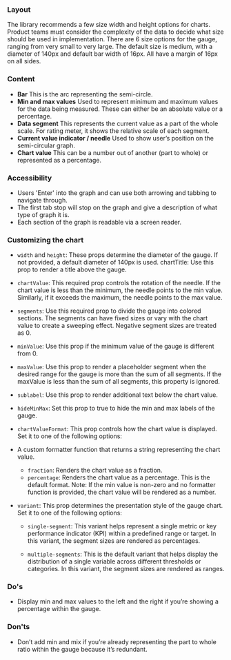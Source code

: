 ### Layout

The library recommends a few size width and height options for charts. Product teams must consider the complexity of the data to decide what size should be used in implementation. There are 6 size options for the gauge, ranging from very small to very large. The default size is medium, with a diameter of 140px and default bar width of 16px. All have a margin of 16px on all sides.

### Content

- **Bar** This is the arc representing the semi-circle.
- **Min and max values** Used to represent minimum and maximum values for the data being measured. These can either be an absolute value or a percentage.
- **Data segment** This represents the current value as a part of the whole scale. For rating meter, it shows the relative scale of each segment.
- **Current value indicator / needle** Used to show user’s position on the semi-circular graph.
- **Chart value** This can be a number out of another (part to whole) or represented as a percentage.

### Accessibility

- Users 'Enter' into the graph and can use both arrowing and tabbing to navigate through.
- The first tab stop will stop on the graph and give a description of what type of graph it is.
- Each section of the graph is readable via a screen reader.

### Customizing the chart

- `width` and `height`: These props determine the diameter of the gauge. If not provided, a default diameter of 140px is used.
  chartTitle: Use this prop to render a title above the gauge.
- `chartValue`: This required prop controls the rotation of the needle. If the chart value is less than the minimum, the needle points to the min value. Similarly, if it exceeds the maximum, the needle points to the max value.
- `segments`: Use this required prop to divide the gauge into colored sections. The segments can have fixed sizes or vary with the chart value to create a sweeping effect. Negative segment sizes are treated as 0.
- `minValue`: Use this prop if the minimum value of the gauge is different from 0.
- `maxValue`: Use this prop to render a placeholder segment when the desired range for the gauge is more than the sum of all segments. If the maxValue is less than the sum of all segments, this property is ignored.
- `sublabel`: Use this prop to render additional text below the chart value.
- `hideMinMax`: Set this prop to true to hide the min and max labels of the gauge.
- `chartValueFormat`: This prop controls how the chart value is displayed. Set it to one of the following options:

- A custom formatter function that returns a string representing the chart value.

  - `fraction`: Renders the chart value as a fraction.
  - `percentage`: Renders the chart value as a percentage. This is the default format.
    Note: If the min value is non-zero and no formatter function is provided, the chart value will be rendered as a number.

- `variant`: This prop determines the presentation style of the gauge chart. Set it to one of the following options:

  - `single-segment`: This variant helps represent a single metric or key performance indicator (KPI) within a predefined range or target. In this variant, the segment sizes are rendered as percentages.

  - `multiple-segments`: This is the default variant that helps display the distribution of a single variable across different thresholds or categories. In this variant, the segment sizes are rendered as ranges.

### Do's

- Display min and max values to the left and the right if you’re showing a percentage within the gauge.

### Don'ts

- Don’t add min and mix if you’re already representing the part to whole ratio within the gauge because it’s redundant.
